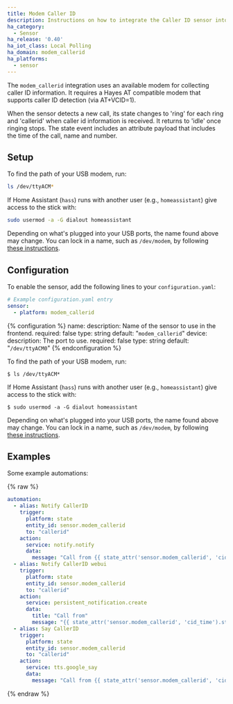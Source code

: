 ```yaml
---
title: Modem Caller ID
description: Instructions on how to integrate the Caller ID sensor into Home Assistant.
ha_category:
  - Sensor
ha_release: '0.40'
ha_iot_class: Local Polling
ha_domain: modem_callerid
ha_platforms:
  - sensor
---
```


The `modem_callerid` integration uses an available modem for collecting caller ID information. It requires a Hayes AT compatible modem that supports caller ID detection (via AT+VCID=1).

When the sensor detects a new call, its state changes to 'ring' for each ring and 'callerid' when caller id information is received. It returns to 'idle' once ringing stops. The state event includes an attribute payload that includes the time of the call, name and number.

## Setup

To find the path of your USB modem, run:

```bash
ls /dev/ttyACM*
```

If Home Assistant (`hass`) runs with another user (e.g., `homeassistant`) give access to the stick with:

```bash
sudo usermod -a -G dialout homeassistant
```

Depending on what's plugged into your USB ports, the name found above may change. You can lock in a name, such as `/dev/modem`, by following [these instructions](http://hintshop.ludvig.co.nz/show/persistent-names-usb-serial-devices/).

## Configuration

To enable the sensor, add the following lines to your `configuration.yaml`:

```yaml
# Example configuration.yaml entry
sensor:
  - platform: modem_callerid
```

{% configuration %}
name:
  description: Name of the sensor to use in the frontend.
  required: false
  type: string
  default: "`modem_callerid`"
device:
  description: The port to use.
  required: false
  type: string
  default: "`/dev/ttyACM0`"
{% endconfiguration %}

To find the path of your USB modem, run:

`$ ls /dev/ttyACM*`

If Home Assistant (`hass`) runs with another user (e.g., `homeassistant`) give access to the stick with:

`$ sudo usermod -a -G dialout homeassistant`

Depending on what's plugged into your USB ports, the name found above may change. You can lock in a name, such as `/dev/modem`, by following [these instructions](http://hintshop.ludvig.co.nz/show/persistent-names-usb-serial-devices/).

## Examples

Some example automations:

{% raw %}

```yaml
automation:
  - alias: Notify CallerID
    trigger:
      platform: state
      entity_id: sensor.modem_callerid
      to: "callerid"
    action:
      service: notify.notify
      data:
        message: "Call from {{ state_attr('sensor.modem_callerid', 'cid_name') }} at {{ state_attr('sensor.modem_callerid', 'cid_number') }} "
  - alias: Notify CallerID webui
    trigger:
      platform: state
      entity_id: sensor.modem_callerid
      to: "callerid"
    action:
      service: persistent_notification.create
      data:
        title: "Call from"
        message: "{{ state_attr('sensor.modem_callerid', 'cid_time').strftime("%I:%M %p") }} {{ state_attr('sensor.modem_callerid', 'cid_name') }}  {{ state_attr('sensor.modem_callerid', 'cid_number') }} "
  - alias: Say CallerID
    trigger:
      platform: state
      entity_id: sensor.modem_callerid
      to: "callerid"
    action:
      service: tts.google_say
      data:
        message: "Call from {{ state_attr('sensor.modem_callerid', 'cid_name') }}"
```

{% endraw %}
